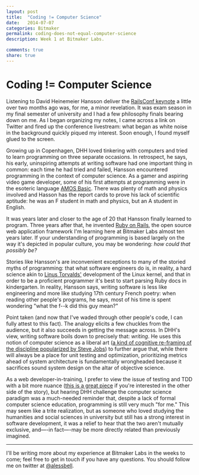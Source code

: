 ```yaml
---
layout: post
title:  "Coding != Computer Science"
date:   2014-07-07
categories: Bitmaker
permalink: coding-does-not-equal-computer-science
description: Week 1 at Bitmaker Labs.

comments: true
share: true
---
```

# Coding != Computer Science

Listening to David Heinemeier Hansson deliver the [RailsConf keynote](https://www.youtube.com/watch?v=9LfmrkyP81M) a little over two months ago was, for me, a minor revelation. It was exam season in my final semester of university and I had a few philosophy finals bearing down on me. As I began organizing my notes, I came across a link on Twitter and fired up the conference livestream: what began as white noise in the background quickly piqued my interest. Soon enough, I found myself glued to the screen.

Growing up in Copenhagen, DHH loved tinkering with computers and tried to learn programming on three separate occasions. In retrospect, he says, his early, uninspiring attempts at writing software had one important thing in common: each time he had tried and failed, Hansson encountered programming in the context of computer science. As a gamer and aspiring video game developer, some of his first attempts at programming were in the esoteric language [AMOS Basic](http://en.wikipedia.org/wiki/AMOS_(programming_language)). There was plenty of math and physics involved and Hasson has the report cards to prove his lack of scientific aptitude: he was an F student in math and physics, but an A student in English.

It was years later and closer to the age of 20 that Hansson finally learned to program. Three years after that, he invented [Ruby on Rails](http://rubyonrails.org/), the open source web application framework I'm learning here at Bitmaker Labs almost ten years later. If your understanding of programming is based largely on the way it's depicted in popular culture, you may be wondering: *how could that possibly be?*

Stories like Hansson's are inconvenient exceptions to many of the storied myths of programming: that what software engineers do is, in reality, a hard science akin to [Linus Torvalds'](http://en.wikipedia.org/wiki/Linus_Torvalds) development of the Linux kernel, and that in order to be a proficient programmer it's best to start parsing Ruby docs in kindergarten. In reality, Hansson says, writing software is less like engineering and more like studying 17th century French poetry: when reading other people's programs, he says, most of his time is spent wondering "what the f--k did this guy mean?"

Point taken (and now that I've waded through other people's code, I can fully attest to this fact). The analogy elicits a few chuckles from the audience, but it also succeeds in getting the message across. In DHH's view, writing software boils down to precisely that: *writing*. He uses this notion of computer science as a liberal art ([a kind of cognitive re-framing of the discipline popularized by Steve Jobs](https://www.youtube.com/watch?v=IY7EsTnUSxY)) to further argue that, while there will always be a place for unit testing and optimization, prioritizing metrics ahead of system architecture is fundamentally wrongheaded because it sacrifices sound system design on the altar of objective science.

As a web developer-in-training, I prefer to view the issue of testing and TDD with a bit more nuance ([this is a great piece](https://www.destroyallsoftware.com/blog/2014/tdd-straw-men-and-rhetoric) if you're interested in the other side of the story), but hearing DHH challenge the computer science paradigm was a much-needed reminder that, despite a lack of formal computer science education, programming is still very much "for me." This may seem like a trite realization, but as someone who loved studying the humanities and social sciences in university but still has a strong interest in software development, it was a relief to hear that the two aren't mutually exclusive, and—-in fact—-may be more directly related than previously imagined.

***
I'll be writing more about my experience at Bitmaker Labs in the weeks to come; feel free to get in touch if you have any questions. You should follow me on twitter at [@alessbell](http://www.twitter.com/alessbell).